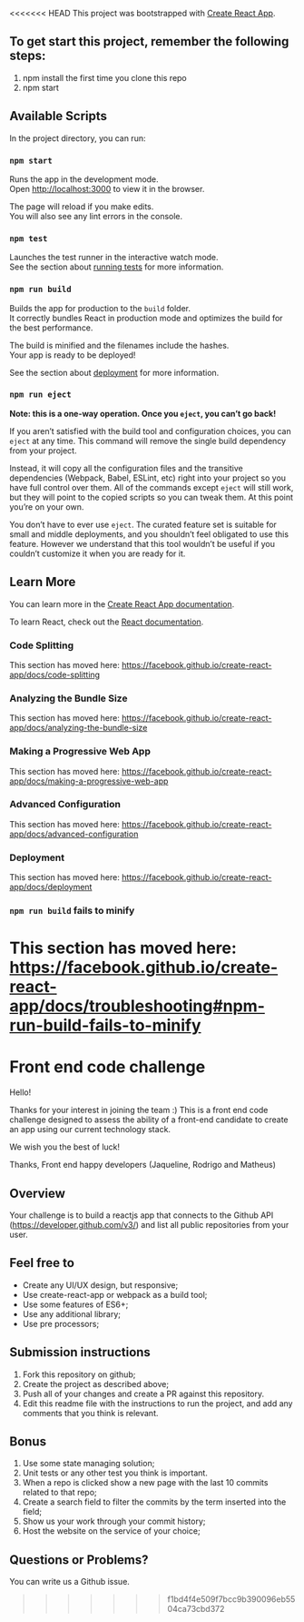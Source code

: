 <<<<<<< HEAD
This project was bootstrapped with [Create React App](https://github.com/facebook/create-react-app).

## To get start this project, remember the following steps:

<ol>
<li>npm install the first time you clone this repo</li>
<li>npm start</li>
</ol>

## Available Scripts

In the project directory, you can run:

### `npm start`

Runs the app in the development mode.<br>
Open [http://localhost:3000](http://localhost:3000) to view it in the browser.

The page will reload if you make edits.<br>
You will also see any lint errors in the console.

### `npm test`

Launches the test runner in the interactive watch mode.<br>
See the section about [running tests](https://facebook.github.io/create-react-app/docs/running-tests) for more information.

### `npm run build`

Builds the app for production to the `build` folder.<br>
It correctly bundles React in production mode and optimizes the build for the best performance.

The build is minified and the filenames include the hashes.<br>
Your app is ready to be deployed!

See the section about [deployment](https://facebook.github.io/create-react-app/docs/deployment) for more information.

### `npm run eject`

**Note: this is a one-way operation. Once you `eject`, you can’t go back!**

If you aren’t satisfied with the build tool and configuration choices, you can `eject` at any time. This command will remove the single build dependency from your project.

Instead, it will copy all the configuration files and the transitive dependencies (Webpack, Babel, ESLint, etc) right into your project so you have full control over them. All of the commands except `eject` will still work, but they will point to the copied scripts so you can tweak them. At this point you’re on your own.

You don’t have to ever use `eject`. The curated feature set is suitable for small and middle deployments, and you shouldn’t feel obligated to use this feature. However we understand that this tool wouldn’t be useful if you couldn’t customize it when you are ready for it.

## Learn More

You can learn more in the [Create React App documentation](https://facebook.github.io/create-react-app/docs/getting-started).

To learn React, check out the [React documentation](https://reactjs.org/).

### Code Splitting

This section has moved here: https://facebook.github.io/create-react-app/docs/code-splitting

### Analyzing the Bundle Size

This section has moved here: https://facebook.github.io/create-react-app/docs/analyzing-the-bundle-size

### Making a Progressive Web App

This section has moved here: https://facebook.github.io/create-react-app/docs/making-a-progressive-web-app

### Advanced Configuration

This section has moved here: https://facebook.github.io/create-react-app/docs/advanced-configuration

### Deployment

This section has moved here: https://facebook.github.io/create-react-app/docs/deployment

### `npm run build` fails to minify

This section has moved here: https://facebook.github.io/create-react-app/docs/troubleshooting#npm-run-build-fails-to-minify
=======
# Front end code challenge

Hello!

Thanks for your interest in joining the team :)
This is a front end code challenge designed to assess the ability of a front-end candidate to create an app using our current technology stack.

We wish you the best of luck!

Thanks,
Front end happy developers (Jaqueline, Rodrigo and Matheus)

## Overview 

Your challenge is to build a reactjs app that connects to the Github API (https://developer.github.com/v3/) and list all public repositories from your user.

## Feel free to

- Create any UI/UX design, but responsive;
- Use create-react-app or webpack as a build tool;
- Use some features of ES6+;
- Use any additional library;
- Use pre processors;

## Submission instructions

1. Fork this repository on github;
2. Create the project as described above;
3. Push all of your changes and create a PR against this repository.
4. Edit this readme file with the instructions to run the project, and add any comments that you think is relevant.

## Bonus

1. Use some state managing solution;
2. Unit tests or any other test you think is important.
3. When a repo is clicked show a new page with the last 10 commits related to that repo;
4. Create a search field to filter the commits by the term inserted into the field;
5. Show us your work through your commit history;
6. Host the website on the service of your choice;


## Questions or Problems?

You can write us a Github issue.
>>>>>>> f1bd4f4e509f7bcc9b390096eb5504ca73cbd372
